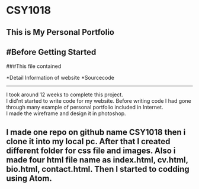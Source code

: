 # CSY1018

**This is My Personal Portfolio**
----------------
#Before Getting Started
-------------
###This file contained

*Detail Information of website
*Sourcecode

--------
I took around 12 weeks to complete this project.  
I did'nt started to write code for my website. Before writing code I had gone through many example of personal portfolio included in Internet.  
I made the wireframe and design it in photoshop.
 
I made one repo on github name CSY1018 then i clone it into my local pc. After that I created different folder for css file and images. Also i made four html file name as index.html, cv.html, bio.html, contact.html.
 Then  I started to codding using Atom.
 ----
